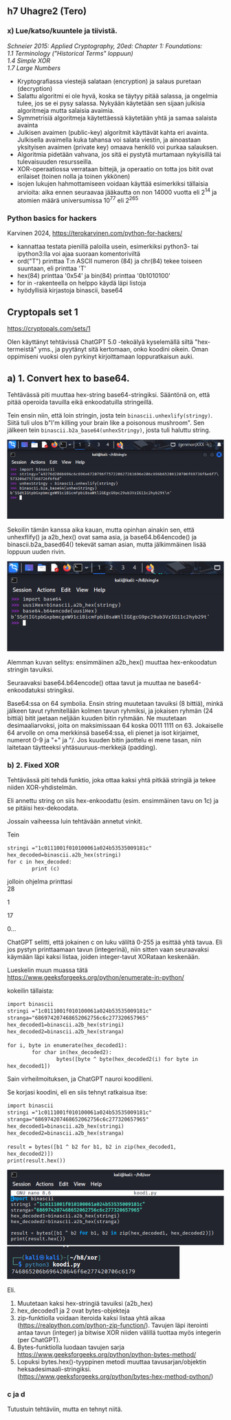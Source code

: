## h7 Uhagre2 (Tero)

### x) Lue/katso/kuuntele ja tiivistä.

_Schneier 2015: Applied Cryptography, 20ed: Chapter 1: Foundations:_  
_1.1 Terminology ("Historical Terms" loppuun)_  
_1.4 Simple XOR_  
_1.7 Large Numbers_  

- Kryptografiassa viestejä salataan (encryption) ja salaus puretaan (decryption)
- Salattu algoritmi ei ole hyvä, koska se täytyy pitää salassa, ja ongelmia tulee, jos se ei pysy salassa. Nykyään käytetään sen sijaan julkisia algoritmeja mutta salaisia avaimia.
- Symmetrisiä algoritmeja käytettäessä käytetään yhtä ja samaa salaista avainta 
- Julkisen avaimen (public-key) algoritmit käyttävät kahta eri avainta. Julkisella avaimella kuka tahansa voi salata viestin, ja ainoastaan yksityisen avaimen (private key) omaava henkilö voi purkaa salauksen.  
- Algoritmia pidetään vahvana, jos sitä ei pystytä murtamaan nykyisillä tai tulevaisuuden resursseilla.  
- XOR-operaatiossa verrataan bittejä, ja operaatio on totta jos bitit ovat erilaiset (toinen nolla ja toinen ykkönen)
- isojen lukujen hahmottamiseen voidaan käyttää esimerkiksi tällaisia arvioita: aika ennen seuraavaa jääkautta on non 14000 vuotta eli 2<sup>14</sup> ja atomien määrä universumissa 10<sup>77</sup> eli 2<sup>265</sup>

### Python basics for hackers
Karvinen 2024, https://terokarvinen.com/python-for-hackers/

- kannattaa testata pienillä paloilla usein, esimerkiksi python3- tai ipython3:lla voi ajaa suoraan komentoriviltä
- ord("T") printtaa T:n ASCII numeron (84) ja chr(84) tekee toiseen suuntaan, eli printtaa 'T'
- hex(84) printtaa '0x54' ja bin(84) printtaa '0b1010100'
- for in -rakenteella on helppo käydä läpi listoja
- hyödyllisiä kirjastoja binascii, base64

## Cryptopals set 1  
https://cryptopals.com/sets/1

Olen käyttänyt tehtävissä ChatGPT 5.0 -tekoälyä kyselemällä siltä "hex-termeistä" yms., ja pyytänyt sitä kertomaan, onko koodini oikein. Oman oppimiseni vuoksi olen pyrkinyt kirjoittamaan loppuratkaisun auki.


## a) 1. Convert hex to base64.

Tehtävässä piti muuttaa hex-string base64-stringiksi. Sääntönä on, että pitää operoida tavuilla eikä enkoodatuilla stringeillä.

Tein ensin niin, että loin stringin, josta tein  `binascii.unhexlify(stringy)`. Siitä tuli ulos b"I'm killing your brain like a poisonous mushroom".
Sen jälkeen tein `binascii.b2a_base64(unhexStringy)`, josta tuli haluttu string.

![Screenshot](h7_2.png)

Sekoilin tämän kanssa aika kauan, mutta opinhan ainakin sen, että unhexflify() ja a2b_hex() ovat sama asia, ja base64.b64encode() ja binascii.b2a_based64() tekevät saman asian, mutta jälkimmäinen lisää loppuun uuden rivin.

![Screenshot](h7_1.png)

Alemman kuvan selitys: ensimmäinen a2b_hex() muuttaa hex-enkoodatun stringin tavuiksi.

Seuraavaksi base64.b64encode() ottaa tavut ja muuttaa ne base64-enkoodatuksi stringiksi. 

Base64:ssa on 64 symbolia. Ensin string muutetaan tavuiksi (8 bittiä), minkä jälkeen tavut ryhmitellään kolmen tavun ryhmiksi, ja jokaisen ryhmän (24 bittiä) bitit jaetaan neljään kuuden bitin ryhmään. Ne muutetaan desimaaliarvoksi, joita on maksimissaan 64 koska 0011 1111 on 63. Jokaiselle 64 arvolle on oma merkkinsä base64:ssa, eli pienet ja isot kirjaimet, numerot 0-9 ja "+" ja "/. Jos kuuden bitin jaottelu ei mene tasan, niin laitetaan täytteeksi yhtäsuuruus-merkkejä (padding).

### b) 2. Fixed XOR

Tehtävässä piti tehdä funktio, joka ottaa kaksi yhtä pitkää stringiä ja tekee niiden XOR-yhdistelmän. 

Eli annettu string on siis hex-enkoodattu (esim. ensimmäinen tavu on 1c) ja se pitäisi hex-dekoodata.

Jossain vaiheessa luin tehtävään annetut vinkit. 

Tein 
```
stringi ="1c0111001f010100061a024b53535009181c"
hex_decoded=binascii.a2b_hex(stringi)
for c in hex_decoded:
        print (c)
```
jolloin ohjelma printtasi  
28

1

17

0...

ChatGPT selitti, että jokainen c on luku väliltä 0-255 ja esittää yhtä tavua. Eli jos pystyn printtaamaan tavun (integerinä), niin sitten vaan seuraavaksi käymään läpi kaksi listaa, joiden integer-tavut XORataan keskenään.

Lueskelin muun muassa tätä https://www.geeksforgeeks.org/python/enumerate-in-python/

kokeilin tällaista:
```
import binascii
stringi ="1c0111001f010100061a024b53535009181c"
stranga="686974207468652062756c6c277320657965"
hex_decoded1=binascii.a2b_hex(stringi)
hex_decoded2=binascii.a2b_hex(stranga)

for i, byte in enumerate(hex_decoded1):
        for char in(hex_decoded2):
                bytes([byte ^ byte(hex_decoded2(i) for byte in hex_decoded1])
```
				
Sain virheilmoituksen, ja ChatGPT nauroi koodilleni.

Se korjasi koodini, eli en siis tehnyt ratkaisua itse: 

```
import binascii
stringi ="1c0111001f010100061a024b53535009181c"
stranga="686974207468652062756c6c277320657965"
hex_decoded1=binascii.a2b_hex(stringi)
hex_decoded2=binascii.a2b_hex(stranga)

result = bytes([b1 ^ b2 for b1, b2 in zip(hex_decoded1, hex_decoded2)])
print(result.hex())
```

![Screenshot](h7_5.png)  
![Screenshot](h7_4.png)

Eli.
1. Muutetaan kaksi hex-stringiä tavuiksi (a2b_hex)
2. hex_decoded1 ja 2 ovat bytes-objekteja
3. zip-funktiolla voidaan iteroida kaksi listaa yhtä aikaa (https://realpython.com/python-zip-function/). Tavujen läpi iterointi antaa tavun (integer) ja bitwise XOR niiden välillä tuottaa myös integerin (per ChatGPT).
4. Bytes-funktiolla luodaan tavujen sarja https://www.geeksforgeeks.org/python/python-bytes-method/
5. Lopuksi bytes.hex()-tyyppinen metodi muuttaa tavusarjan/objektin heksadesimaali-stringiksi. (https://www.geeksforgeeks.org/python/bytes-hex-method-python/)


### c ja d 
Tutustuin tehtäviin, mutta en tehnyt niitä.
